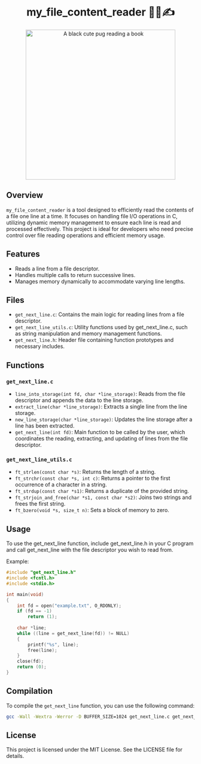 <div align="center">
	<h1>my_file_content_reader 📄🧐✍️</h1>
    <img src="https://github.com/user-attachments/assets/b268e4fb-4c9d-4dcf-b0ac-f86ef159f705" width="400" alt="A black cute pug reading a book">
</div>

## Overview
`my_file_content_reader` is a tool designed to efficiently read the contents of a file one line at a time. It focuses on handling file I/O operations in C, utilizing dynamic memory management to ensure each line is read and processed effectively. This project is ideal for developers who need precise control over file reading operations and efficient memory usage.
## Features
- Reads a line from a file descriptor.
- Handles multiple calls to return successive lines.
- Manages memory dynamically to accommodate varying line lengths.
## Files
- `get_next_line.c`: Contains the main logic for reading lines from a file descriptor.
- `get_next_line_utils.c`: Utility functions used by get_next_line.c, such as string manipulation and memory management functions.
- `get_next_line.h`: Header file containing function prototypes and necessary includes.
## Functions
### `get_next_line.c`
- `line_into_storage(int fd, char *line_storage)`: Reads from the file descriptor and appends the data to the line storage.
- `extract_line(char *line_storage)`: Extracts a single line from the line storage.
- `new_line_storage(char *line_storage)`: Updates the line storage after a line has been extracted.
- `get_next_line(int fd)`: Main function to be called by the user, which coordinates the reading, extracting, and updating of lines from the file descriptor.
### `get_next_line_utils.c`
- `ft_strlen(const char *s)`: Returns the length of a string.
- `ft_strchr(const char *s, int c)`: Returns a pointer to the first occurrence of a character in a string.
- `ft_strdup(const char *s1)`: Returns a duplicate of the provided string.
- `ft_strjoin_and_free(char *s1, const char *s2)`: Joins two strings and frees the first string.
- `ft_bzero(void *s, size_t n)`: Sets a block of memory to zero.
## Usage
To use the get_next_line function, include get_next_line.h in your C program and call get_next_line with the file descriptor you wish to read from.

Example:
```c
#include "get_next_line.h"
#include <fcntl.h>
#include <stdio.h>

int main(void)
{
    int fd = open("example.txt", O_RDONLY);
    if (fd == -1)
        return (1);
    
    char *line;
    while ((line = get_next_line(fd)) != NULL)
    {
        printf("%s", line);
        free(line);
    }
    close(fd);
    return (0);
}
```
## Compilation
To compile the `get_next_line` function, you can use the following command:
```sh
gcc -Wall -Wextra -Werror -D BUFFER_SIZE=1024 get_next_line.c get_next_line_utils.c -o get_next_line
```
## License
This project is licensed under the MIT License. See the LICENSE file for details.
